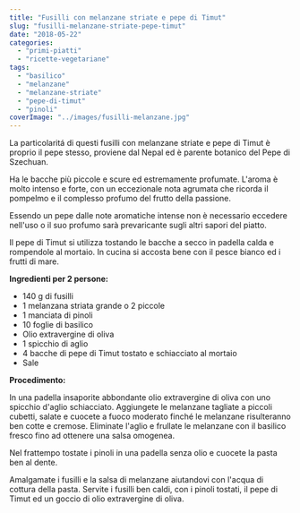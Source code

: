 ```yaml
---
title: "Fusilli con melanzane striate e pepe di Timut"
slug: "fusilli-melanzane-striate-pepe-timut"
date: "2018-05-22"
categories: 
  - "primi-piatti"
  - "ricette-vegetariane"
tags: 
  - "basilico"
  - "melanzane"
  - "melanzane-striate"
  - "pepe-di-timut"
  - "pinoli"
coverImage: "../images/fusilli-melanzane.jpg"
---
```


La particolaritá di questi fusilli con melanzane striate e pepe di Timut è proprio il pepe stesso, proviene dal Nepal ed è parente botanico del Pepe di Szechuan.

Ha le bacche più piccole e scure ed estremamente profumate. L'aroma è molto intenso e forte, con un eccezionale nota agrumata che ricorda il pompelmo e il complesso profumo del frutto della passione.

Essendo un pepe dalle note aromatiche intense non è necessario eccedere nell'uso o il suo profumo sarà prevaricante sugli altri sapori del piatto.

Il pepe di Timut si utilizza tostando le bacche a secco in padella calda e rompendole al mortaio. In cucina si accosta bene con il pesce bianco ed i frutti di mare.

**Ingredienti per 2 persone:**

- 140 g di fusilli
- 1 melanzana striata grande o 2 piccole
- 1 manciata di pinoli
- 10 foglie di basilico
- Olio extravergine di oliva
- 1 spicchio di aglio
- 4 bacche di pepe di Timut tostato e schiacciato al mortaio
- Sale

**Procedimento:**

In una padella insaporite abbondante olio extravergine di oliva con uno spicchio d'aglio schiacciato. Aggiungete le melanzane tagliate a piccoli cubetti, salate e cuocete a fuoco moderato finché le melanzane risulteranno ben cotte e cremose. Eliminate l'aglio e frullate le melanzane con il basilico fresco fino ad ottenere una salsa omogenea.

Nel frattempo tostate i pinoli in una padella senza olio e cuocete la pasta ben al dente.

Amalgamate i fusilli e la salsa di melanzane aiutandovi con l'acqua di cottura della pasta. Servite i fusilli ben caldi, con i pinoli tostati, il pepe di Timut ed un goccio di olio extravergine di oliva.

